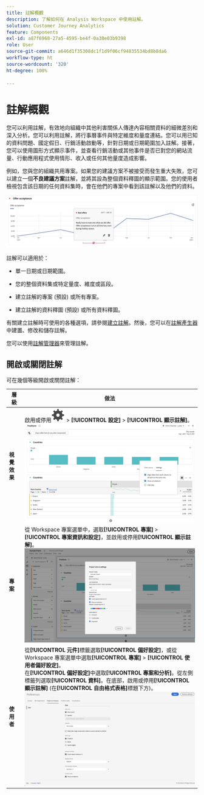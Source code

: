 ```yaml
---
title: 註解概觀
description: 了解如何在 Analysis Workspace 中使用註解。
solution: Customer Journey Analytics
feature: Components
exl-id: a87f6968-27a5-4595-be4f-0a38e03b9398
role: User
source-git-commit: a646d1f35308dc1f1d9f06cf94835534bd8b8da6
workflow-type: ht
source-wordcount: '320'
ht-degree: 100%

---
```


# 註解概觀

您可以利用註解，有效地向組織中其他利害關係人傳達內容相關資料的細微差別和深入分析。您可以利用註解，將行事曆事件與特定維度和量度連結。您可以用已知的資料問題、國定假日、行銷活動啟動等，針對日期或日期範圍加入註解。接著，您可以使用圖形方式顯示事件，並查看行銷活動或其他事件是否已對您的網站流量、行動應用程式使用情形、收入或任何其他量度造成影響。

例如，您與您的組織共用專案。如果您的建議方案不被接受而發生重大失敗，您可以建立一個&#x200B;**不良建議方案**&#x200B;註解，並將其設為整個資料釋圖的顯示範圍。您的使用者檢視包含該日期的任何資料集時，會在他們的專案中看到該註解以及他們的資料。

![折線圖及醒目標示的註解。](assets/annotation-example.png)

註解可以適用於：

* 單一日期或日期範圍。

* 您的整個資料集或特定量度、維度或區段。

* 建立註解的專案 (預設) 或所有專案。

* 建立註解的資料釋圖 (預設) 或所有資料釋圖。

有關建立註解時可使用的各種選項，請參閱[建立註解](/help/components/annotations/create-annotations.md)。然後，您可以在[註解產生器](create-annotations.md#annotation-builder)中建置、修改和儲存註解。

您可以使用[註解管理器](manage-annotations.md)來管理註解。

## 開啟或關閉註解

可在幾個等級開啟或關閉註解：

| 層級 | 做法 |
|---|---|
| **視覺效果** | 啟用或停用![Setting](/help/assets/icons/Setting.svg) > **[!UICONTROL 設定]** > **[!UICONTROL 顯示註解]**。<br/>![啟用視覺效果的「停用註解」](/help/components/annotations/assets/annotations-visualization.png) |
| **專案** | 從 Workspace 專案選單中，選取&#x200B;**[!UICONTROL 專案]** > **[!UICONTROL 專案資訊和設定]**，並啟用或停用&#x200B;**[!UICONTROL 顯示註解]**。<br/>![啟用專案的「停用註解」](/help/components/annotations/assets/annotations-project.png) |
| **使用者** | 從&#x200B;**[!UICONTROL 元件]**&#x200B;標籤選取&#x200B;**[!UICONTROL 偏好設定]**，或從 Workspace 專案選單中選取&#x200B;**[!UICONTROL 專案]** > **[!UICONTROL 使用者偏好設定]**。<br/>在&#x200B;**[!UICONTROL 偏好設定]**&#x200B;中選取&#x200B;**[!UICONTROL 專案和分析]**。從左側標籤列選取&#x200B;**[!UICONTROL 資料]**。在底部，啟用或停用&#x200B;**[!UICONTROL 顯示註解]** (在&#x200B;**[!UICONTROL 自由格式表格]**&#x200B;標題下方)。<br/>![啟用使用者的「停用註解」](/help/components/annotations/assets/annotations-user.png) |
